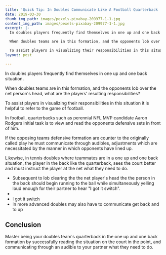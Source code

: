 ```yaml
---
title: 'Quick Tip: In Doubles Communicate Like A Football Quarterback '
date: 2019-03-30
thumb_img_path: images/pexels-pixabay-209977-1-1.jpg
content_img_path: images/pexels-pixabay-209977-1-1.jpg
excerpt: |-
  In doubles players frequently find themselves in one up and one back situation.

  When doubles teams are in this formation, and the opponents lob over the net person's head, what are the players' resulting responsibilities?

  To assist players in visualizing their responsibilities in this situation it is helpful to refer to the game of football
layout: post

---
```

In doubles players frequently find themselves in one up and one back situation.

When doubles teams are in this formation, and the opponents lob over the net person's head, what are the players' resulting responsibilities?

To assist players in visualizing their responsibilities in this situation it is helpful to refer to the game of football.

In football, quarterbacks such as perennial NFL MVP candidate Aaron Rodgers initial task is to view and read the opponents defensive sets in front of him.

If the opposing teams defensive formation are counter to the originally called play he must communicate through audibles, adjustments which are necessitated by the manner in which opponents have lined up.

Likewise, in tennis doubles where teammates are in a one up and one back situation, the player in the back like the quarterback, sees the court better and must instruct the player at the net what they need to do.

* Subsequent to lob clearing the the net player's head the the person in the back should begin running to the ball while simultaneously yelling loud enough for their partner to hear "I got it switch".
* 
* I got it switch
* In more advanced doubles may also have to communicate get back and to up

## Conclusion

Master being your doubles team's quarterback in the one up and one back formation by successfully reading the situation on the court in the point, and communicating through an audible to your partner what they need to do.